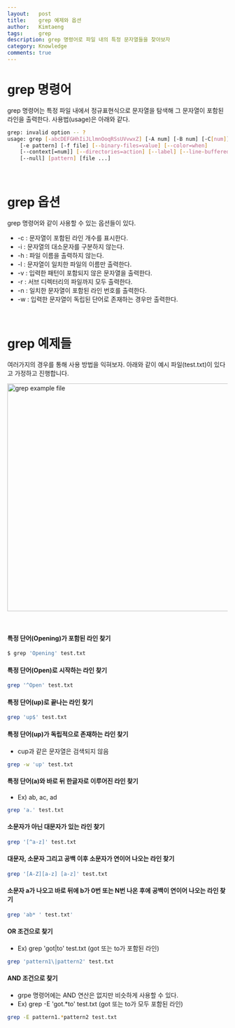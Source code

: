 ```yaml
---
layout:   post
title:    grep 예제와 옵션
author:   Kimtaeng
tags: 	  grep 
description: grep 명령어로 파일 내의 특정 문자열들을 찾아보자
category: Knowledge
comments: true
---
```


# grep 명령어
grep 명령어는 특정 파일 내에서 정규표현식으로 문자열을 탐색해 그 문자열이 포함된 라인을 출력한다.
사용법(usage)은 아래와 같다.

```bash
grep: invalid option -- ?
usage: grep [-abcDEFGHhIiJLlmnOoqRSsUVvwxZ] [-A num] [-B num] [-C[num]]
	[-e pattern] [-f file] [--binary-files=value] [--color=when]
	[--context[=num]] [--directories=action] [--label] [--line-buffered]
	[--null] [pattern] [file ...]
```

<br>

# grep 옵션
grep 명령어와 같이 사용할 수 있는 옵션들이 있다.

- -c : 문자열이 포함된 라인 개수를 표시한다.
- -i : 문자열의 대소문자를 구분하지 않는다.
- -h : 파일 이름을 출력하지 않는다.
- -l : 문자열이 일치한 파일의 이름만 출력한다.
- -v : 입력한 패턴이 포함되지 않은 문자열을 출력한다.
- -r : 서브 디렉터리의 파일까지 모두 출력한다.
- -n : 일치한 문자열이 포함된 라인 번호를 출력한다.
- -w : 입력한 문자열이 독립된 단어로 존재하는 경우만 출력한다.

<br>

# grep 예제들
여러가지의 경우를 통해 사용 방법을 익혀보자. 아래와 같이 예시 파일(test.txt)이 있다고 가정하고 진행합니다.

<img class="post_image" width="520" alt="grep example file"
src="{{ site.baseurl }}/img/post/2018-07-20-grep-command-example-options-1.png"/>

<br>

#### 특정 단어(Opening)가 포함된 라인 찾기
```bash
$ grep 'Opening' test.txt
```

#### 특정 단어(Open)로 시작하는 라인 찾기
```bash
grep '^Open' test.txt
```

#### 특정 단어(up)로 끝나는 라인 찾기
```bash
grep 'up$' test.txt
```

#### 특정 단어(up)가 독립적으로 존재하는 라인 찾기
- cup과 같은 문자열은 검색되지 않음

```bash
grep -w 'up' test.txt
```

#### 특정 단어(a)와 바로 뒤 한글자로 이루어진 라인 찾기
- Ex) ab, ac, ad

```bash
grep 'a.' test.txt
```

#### 소문자가 아닌 대문자가 있는 라인 찾기
```bash
grep '[^a-z]' test.txt
```

#### 대문자, 소문자 그리고 공백 이후 소문자가 연이어 나오는 라인 찾기
```bash
grep '[A-Z][a-z] [a-z]' test.txt
```
  
#### 소문자 a가 나오고 바로 뒤에 b가 0번 또는 N번 나온 후에 공백이 연이어 나오는 라인 찾기
```bash
grep 'ab* ' test.txt'
```
  
#### OR 조건으로 찾기
- Ex) grep 'got\|to' test.txt (got 또는 to가 포함된 라인)

```bash
grep 'pattern1\|pattern2' test.txt
```
  
#### AND 조건으로 찾기
- grpe 명령어에는 AND 연산은 없지만 비슷하게 사용할 수 있다. 
- Ex) grep -E 'got.*to' test.txt (got 또는 to가 모두 포함된 라인) 

```bash
grep -E pattern1.*pattern2 test.txt
```
